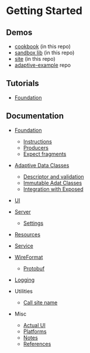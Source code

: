 # Getting Started

## Demos

* [cookbook](../cookbook) (in this repo)
* [sandbox lib](../adaptive-lib-sandbox) (in this repo)
* [site](../site/src)  (in this repo)
* [adaptive-example](https://github.com/spxbhuhb/adaptive-example) repo

## Tutorials

* [Foundation](tutorials/foundation.md)

## Documentation

* [Foundation](tutorials/foundation.md)
    * [Instructions](foundation/instructions.md)
    * [Producers](foundation/producer.md)
    * [Expect fragments](foundation/expect.md)

* [Adaptive Data Classes](adat/readme.md)
  * [Descriptor and validation](adat/descriptor-and-validation.md) 
  * [Immutable Adat Classes](adat/immutable-adat-classes.md)
  * [Integration with Exposed](adat/exposed.md)


* [UI](ui/readme.md)

* [Server](server/readme.md)
    * [Settings](server/settings.md)

* [Resources](resource/readme.md)

* [Service](service/readme.md)

* [WireFormat](wireformat/readme.md)
    * [Protobuf](wireformat/protobuf.md)

* [Logging](logging/readme.md)

* Utilities
  * [Call site name](./utilities/call-site-name.md)

* Misc
  * [Actual UI](internals/actual%20UI.md)
  * [Platforms](internals/platforms.md)
  * [Notes](notes.md)
  * [References](references.md)
